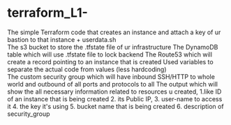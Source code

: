 # terraform_L1-

The simple Terraform code that creates an instance and attach a key of ur bastion to that instance + userdata.sh  
The s3 bucket to store the .tfstate file of ur infrastructure 
The DynamoDB table which will use .tfstate file to lock backend 
The Route53 which will create a record pointing to an instance that is created 
Used variables to separate the actual code from values (less hardcoding)  
The custom security group which will have inbound SSH/HTTP to whole world and outbound of all ports and protocols to all 
The output which will show the all necessary information related to resources u created, 
1.like ID of an instance that is being created
2. its Public IP, 
3. user-name to access it
4. the key it's using
5. bucket name that is being created
6. description of security_group
